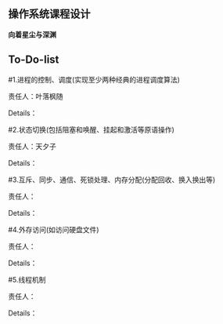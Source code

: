 ## 操作系统课程设计

**向着星尘与深渊**

## To-Do-list

#1.进程的控制、调度(实现至少两种经典的进程调度算法)

责任人：叶落枫随

 Details：

#2.状态切换(包括阻塞和唤醒、挂起和激活等原语操作)

责任人：天夕子

 Details：

#3.互斥、同步、通信、死锁处理、内存分配(分配回收、换入换出等)

责任人：

 Details：

#4.外存访问(如访问硬盘文件)

责任人：

 Details：

#5.线程机制

责任人：

 Details：
